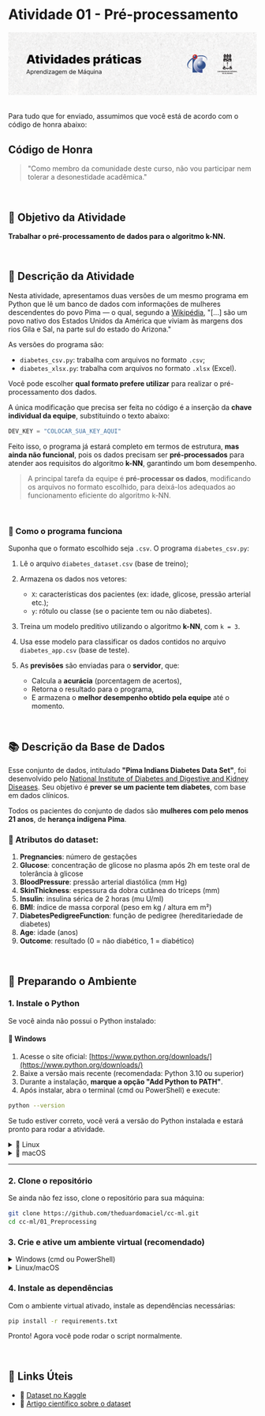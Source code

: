 # Atividade 01 - Pré-processamento

<picture>
  <source media="(prefers-color-scheme: dark)" srcset="./.github/cover.png">
  <source media="(prefers-color-scheme: light)" srcset="./.github/cover_light.png">
  <img alt="Atividade 01 - Pré-processamento" src="/.github/cover_light.png">
</picture>

<br />
<br />

Para tudo que for enviado, assumimos que você está de acordo com o código de honra abaixo:

## Código de Honra

> "Como membro da comunidade deste curso, não vou participar nem tolerar a desonestidade acadêmica."

<br />

## 🎯 Objetivo da Atividade

**Trabalhar o pré-processamento de dados para o algoritmo k-NN.**

<br />

## 📌 Descrição da Atividade

Nesta atividade, apresentamos duas versões de um mesmo programa em Python que lê um banco de dados com informações de mulheres descendentes do povo Pima — o qual, segundo a [Wikipédia](https://en.wikipedia.org/wiki/Pima_people), "\[...] são um povo nativo dos Estados Unidos da América que viviam às margens dos rios Gila e Sal, na parte sul do estado do Arizona."

As versões do programa são:

* `diabetes_csv.py`: trabalha com arquivos no formato `.csv`;
* `diabetes_xlsx.py`: trabalha com arquivos no formato `.xlsx` (Excel).

Você pode escolher **qual formato prefere utilizar** para realizar o pré-processamento dos dados.

A única modificação que precisa ser feita no código é a inserção da **chave individual da equipe**, substituindo o texto abaixo:

```python
DEV_KEY = "COLOCAR_SUA_KEY_AQUI"
```

Feito isso, o programa já estará completo em termos de estrutura, **mas ainda não funcional**, pois os dados precisam ser **pré-processados** para atender aos requisitos do algoritmo **k-NN**, garantindo um bom desempenho.

> A principal tarefa da equipe é **pré-processar os dados**, modificando os arquivos no formato escolhido, para deixá-los adequados ao funcionamento eficiente do algoritmo k-NN.

<br />

### 🧠 Como o programa funciona

Suponha que o formato escolhido seja `.csv`. O programa `diabetes_csv.py`:

1. Lê o arquivo `diabetes_dataset.csv` (base de treino);

2. Armazena os dados nos vetores:

   * `X`: características dos pacientes (ex: idade, glicose, pressão arterial etc.);
   * `y`: rótulo ou classe (se o paciente tem ou não diabetes).

3. Treina um modelo preditivo utilizando o algoritmo **k-NN**, com `k = 3`.

4. Usa esse modelo para classificar os dados contidos no arquivo `diabetes_app.csv` (base de teste).

5. As **previsões** são enviadas para o **servidor**, que:

   * Calcula a **acurácia** (porcentagem de acertos),
   * Retorna o resultado para o programa,
   * E armazena o **melhor desempenho obtido pela equipe** até o momento.

<br />

## 📚 Descrição da Base de Dados

Esse conjunto de dados, intitulado **"Pima Indians Diabetes Data Set"**, foi desenvolvido pelo [National Institute of Diabetes and Digestive and Kidney Diseases](https://www.niddk.nih.gov/). Seu objetivo é **prever se um paciente tem diabetes**, com base em dados clínicos.

Todos os pacientes do conjunto de dados são **mulheres com pelo menos 21 anos**, de **herança indígena Pima**.

### 🔎 Atributos do dataset:

1. **Pregnancies**: número de gestações
2. **Glucose**: concentração de glicose no plasma após 2h em teste oral de tolerância à glicose
3. **BloodPressure**: pressão arterial diastólica (mm Hg)
4. **SkinThickness**: espessura da dobra cutânea do tríceps (mm)
5. **Insulin**: insulina sérica de 2 horas (mu U/ml)
6. **BMI**: índice de massa corporal (peso em kg / altura em m²)
7. **DiabetesPedigreeFunction**: função de pedigree (hereditariedade de diabetes)
8. **Age**: idade (anos)
9. **Outcome**: resultado (0 = não diabético, 1 = diabético)

<br />

## 🐍 Preparando o Ambiente

### 1. Instale o Python

Se você ainda não possui o Python instalado:

#### 🔧 Windows

1. Acesse o site oficial: [https://www.python.org/downloads/](https://www.python.org/downloads/)
2. Baixe a versão mais recente (recomendada: Python 3.10 ou superior)
3. Durante a instalação, **marque a opção "Add Python to PATH"**.
4. Após instalar, abra o terminal (cmd ou PowerShell) e execute:

```bash
python --version
```

Se tudo estiver correto, você verá a versão do Python instalada e estará pronto para rodar a atividade.


<details>
<summary>🐧 Linux</summary>

Use o gerenciador de pacotes da sua distribuição. Exemplo no Ubuntu/Debian:

```bash
sudo apt update
sudo apt install python3 python3-pip
```

</details>

<details>
<summary>🍏 macOS</summary>

Você pode instalar o Python usando o Homebrew. Se ainda não tiver o Homebrew instalado, siga as instruções em [https://brew.sh/](https://brew.sh/).

```bash
brew install python
```

</details>

---

### 2. Clone o repositório

Se ainda não fez isso, clone o repositório para sua máquina:

```bash
git clone https://github.com/theduardomaciel/cc-ml.git
cd cc-ml/01_Preprocessing
```

### 3. Crie e ative um ambiente virtual (recomendado)


<details>
<summary>Windows (cmd ou PowerShell)</summary>

```bash
python -m venv venv
venv\Scripts\activate
```

</details>

<details>
<summary>Linux/macOS</summary>

```bash
python3 -m venv venv
source venv/bin/activate
```

</details>

### 4. Instale as dependências

Com o ambiente virtual ativado, instale as dependências necessárias:

```bash
pip install -r requirements.txt
```

Pronto! Agora você pode rodar o script normalmente.

<br />

## 🔗 Links Úteis

* 📁 [Dataset no Kaggle](https://www.kaggle.com/datasets/uciml/pima-indians-diabetes-database)
* 📄 [Artigo científico sobre o dataset](https://pmc.ncbi.nlm.nih.gov/articles/PMC8943493/)